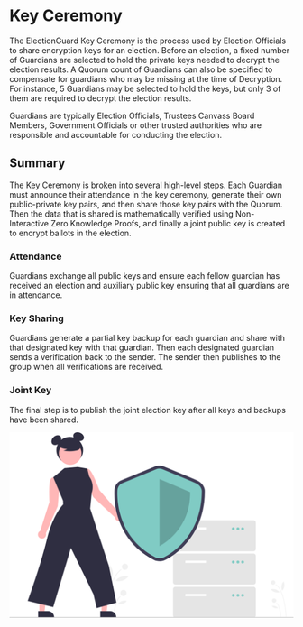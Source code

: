 # Key Ceremony

The ElectionGuard Key Ceremony is the process used by Election Officials to share encryption keys for an election. Before an election, a fixed number of Guardians are selected to hold the private keys needed to decrypt the election results. A Quorum count of Guardians can also be specified to compensate for guardians who may be missing at the time of Decryption. For instance, 5 Guardians may be selected to hold the keys, but only 3 of them are required to decrypt the election results.

Guardians are typically Election Officials, Trustees Canvass Board Members, Government Officials or other trusted authorities who are responsible and accountable for conducting the election.

## Summary

The Key Ceremony is broken into several high-level steps. Each Guardian must announce their attendance in the key ceremony, generate their own public-private key pairs, and then share those key pairs with the Quorum. Then the data that is shared is mathematically verified using Non-Interactive Zero Knowledge Proofs, and finally a joint public key is created to encrypt ballots in the election.

### Attendance

Guardians exchange all public keys and ensure each fellow guardian has received an election and auxiliary public key ensuring that all guardians are in attendance.

### Key Sharing

Guardians generate a partial key backup for each guardian and share with that designated key with that guardian. Then each designated guardian sends a verification back to the sender. The sender then publishes to the group when all verifications are received.

### Joint Key

The final step is to publish the joint election key after all keys and backups have been shared.

![Guardian][guardian-image-1]

[guardian-image-1]: ../../images/undraw/guardian_1.svg "Image of a shield and a woman"
